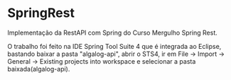 # SpringRest

Implementação da RestAPI com Spring do Curso Mergulho Spring Rest.

O trabalho foi feito na IDE Spring Tool Suite 4 que é integrada ao Eclipse, bastando baixar a pasta "algalog-api", abrir o STS4, ir em File -> Import -> General -> Existing projects into workspace 
e selecionar a pasta baixada(algalog-api). 

